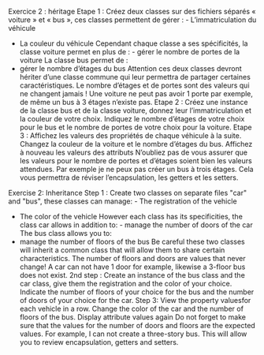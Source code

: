 Exercice 2 : héritage
Etape 1 :
Créez deux classes sur des fichiers séparés « voiture » et « bus », ces classes permettent de gérer : - L’immatriculation du véhicule
- La couleur du véhicule
Cependant chaque classe a ses spécificités, la classe voiture permet en plus de : - gérer le nombre de portes de la voiture
La classe bus permet de :
- gérer le nombre d’étages du bus
Attention ces deux classes devront hériter d’une classe commune qui leur permettra de partager certaines caractéristiques.
Le nombre d’étages et de portes sont des valeurs qui ne changent jamais ! Une voiture ne peut pas avoir 1 porte par exemple, de même un bus à 3 étages n’existe pas.
Etape 2 :
Créez une instance de la classe bus et de la classe voiture, donnez leur l’immatriculation et la couleur de votre choix. Indiquez le nombre d’étages de votre choix pour le bus et le nombre de portes de votre choix pour la voiture.
Etape 3 :
Affichez les valeurs des propriétés de chaque véhicule à la suite. Changez la couleur de la voiture et le nombre d’étages du bus. Affichez à nouveau les valeurs des attributs
N’oubliez pas de vous assurer que les valeurs pour le nombre de portes et d’étages soient bien les valeurs attendues. Par exemple je ne peux pas créer un bus à trois étages. Cela vous permettra de réviser l’encapsulation, les getters et les setters.

Exercise 2: Inheritance
Step 1 :
Create two classes on separate files "car" and "bus", these classes can manage: - The registration of the vehicle
- The color of the vehicle
However each class has its specificities, the class car allows in addition to: - manage the number of doors of the car
The bus class allows you to:
- manage the number of floors of the bus
Be careful these two classes will inherit a common class that will allow them to share certain characteristics.
The number of floors and doors are values ​​that never change! A car can not have 1 door for example, likewise a 3-floor bus does not exist.
2nd step :
Create an instance of the bus class and the car class, give them the registration and the color of your choice. Indicate the number of floors of your choice for the bus and the number of doors of your choice for the car.
Step 3:
View the property values ​​for each vehicle in a row. Change the color of the car and the number of floors of the bus. Display attribute values ​​again
Do not forget to make sure that the values ​​for the number of doors and floors are the expected values. For example, I can not create a three-story bus. This will allow you to review encapsulation, getters and setters.